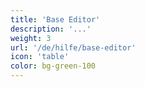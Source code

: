 ```yaml
---
title: 'Base Editor'
description: '...'
weight: 3
url: '/de/hilfe/base-editor'
icon: 'table'
color: bg-green-100
---
```

